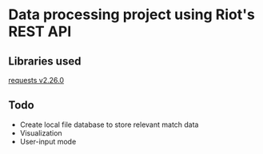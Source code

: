 # Data processing project using Riot's REST API
## Libraries used
  [requests v2.26.0](https://docs.python-requests.org/en/master/)
    
    
## Todo
  - Create local file database to store relevant match data
  - Visualization
  - User-input mode
  
